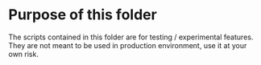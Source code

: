 # Purpose of this folder

The scripts contained in this folder are for testing / experimental features.
They are not meant to be used in production environment, use it at your own risk.
